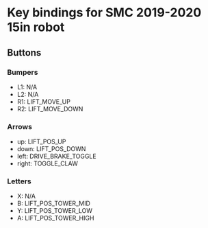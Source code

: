# Key bindings for SMC 2019-2020 15in robot
## Buttons
### Bumpers
- L1: N/A
- L2: N/A
- R1: LIFT_MOVE_UP
- R2: LIFT_MOVE_DOWN
### Arrows
- up: LIFT_POS_UP
- down: LIFT_POS_DOWN
- left: DRIVE_BRAKE_TOGGLE
- right: TOGGLE_CLAW
### Letters
- X: N/A
- B: LIFT_POS_TOWER_MID
- Y: LIFT_POS_TOWER_LOW
- A: LIFT_POS_TOWER_HIGH
